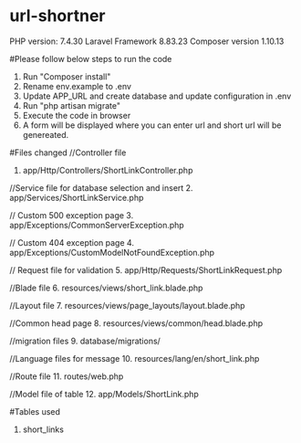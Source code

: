 # url-shortner
PHP version: 7.4.30
Laravel Framework 8.83.23
Composer version 1.10.13


#Please follow below steps to run the code

1. Run "Composer install"
2. Rename env.example to .env
3. Update APP_URL and create database and update configuration in .env
4. Run "php artisan migrate"
5. Execute the code in browser
6. A form will be displayed where you can enter url and short url will be genereated.


#Files changed
//Controller file
1. app/Http/Controllers/ShortLinkController.php

//Service file for database selection and insert
2. app/Services/ShortLinkService.php

// Custom 500 exception page
3. app/Exceptions/CommonServerException.php

// Custom 404 exception page
4. app/Exceptions/CustomModelNotFoundException.php

// Request file for validation 
5. app/Http/Requests/ShortLinkRequest.php

//Blade file
6. resources/views/short_link.blade.php

//Layout file
7. resources/views/page_layouts/layout.blade.php

//Common head page
8. resources/views/common/head.blade.php

//migration files
9. database/migrations/

//Language files for message
10. resources/lang/en/short_link.php

//Route file
11. routes/web.php

//Model file of table
12. app/Models/ShortLink.php

#Tables used

1. short_links 
